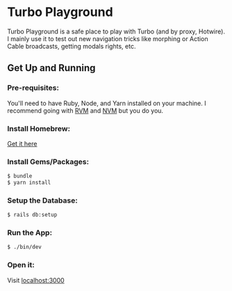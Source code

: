 # **Turbo Playground**
Turbo Playground is a safe place to play with Turbo (and by proxy, Hotwire). I mainly use it to test out new navigation tricks like morphing or Action Cable broadcasts, getting modals rights, etc.

## **Get Up and Running**

### **Pre-requisites:**
You'll need to have Ruby, Node, and Yarn installed on your machine. I recommend going with [RVM](https://rvm.io/) and [NVM](https://github.com/nvm-sh/nvm) but you do you.

### **Install Homebrew:**
[Get it here](https://brew.sh/)

### **Install Gems/Packages:**
```sh
$ bundle
$ yarn install
```

### **Setup the Database:**
```sh
$ rails db:setup
```

### **Run the App:**
```sh
$ ./bin/dev
```

### **Open it:**
Visit [localhost:3000](http://localhost:3000)
